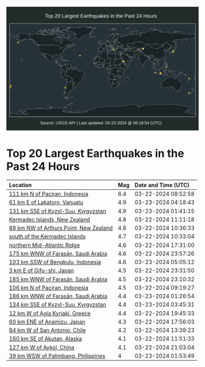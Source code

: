 ![Map](./map.png)

# Top 20 Largest Earthquakes in the Past 24 Hours

| Location | Mag | Date and Time (UTC) |
|:---|:---|:---|
| [111 km N of Paciran, Indonesia](https://earthquake.usgs.gov/earthquakes/eventpage/us6000mkfz) | 6.4 | 03-22-2024 08:52:58 |
| [61 km E of Lakatoro, Vanuatu](https://earthquake.usgs.gov/earthquakes/eventpage/us6000mknh) | 4.9 | 03-23-2024 04:18:43 |
| [131 km SSE of Kyzyl-Suu, Kyrgyzstan](https://earthquake.usgs.gov/earthquakes/eventpage/us6000mkmt) | 4.9 | 03-23-2024 01:41:15 |
| [Kermadec Islands, New Zealand](https://earthquake.usgs.gov/earthquakes/eventpage/us6000mkgv) | 4.8 | 03-22-2024 11:11:18 |
| [88 km NW of Arthurs Point, New Zealand](https://earthquake.usgs.gov/earthquakes/eventpage/us6000mkgs) | 4.8 | 03-22-2024 10:36:33 |
| [south of the Kermadec Islands](https://earthquake.usgs.gov/earthquakes/eventpage/us6000mkgr) | 4.7 | 03-22-2024 10:33:04 |
| [northern Mid-Atlantic Ridge](https://earthquake.usgs.gov/earthquakes/eventpage/us6000mkk4) | 4.6 | 03-22-2024 17:31:00 |
| [175 km WNW of Farasān, Saudi Arabia](https://earthquake.usgs.gov/earthquakes/eventpage/us6000mkmh) | 4.6 | 03-22-2024 23:57:26 |
| [103 km SSW of Bengkulu, Indonesia](https://earthquake.usgs.gov/earthquakes/eventpage/us6000mknq) | 4.6 | 03-23-2024 05:05:12 |
| [3 km E of Gifu-shi, Japan](https://earthquake.usgs.gov/earthquakes/eventpage/us6000mkmf) | 4.5 | 03-22-2024 23:31:50 |
| [185 km WNW of Farasān, Saudi Arabia](https://earthquake.usgs.gov/earthquakes/eventpage/us6000mkly) | 4.5 | 03-22-2024 23:10:32 |
| [106 km N of Paciran, Indonesia](https://earthquake.usgs.gov/earthquakes/eventpage/us6000mkgc) | 4.5 | 03-22-2024 09:19:27 |
| [186 km WNW of Farasān, Saudi Arabia](https://earthquake.usgs.gov/earthquakes/eventpage/us6000mkms) | 4.4 | 03-23-2024 01:26:54 |
| [134 km SSE of Kyzyl-Suu, Kyrgyzstan](https://earthquake.usgs.gov/earthquakes/eventpage/us6000mknb) | 4.4 | 03-23-2024 03:45:31 |
| [12 km W of Agía Kyriakí, Greece](https://earthquake.usgs.gov/earthquakes/eventpage/us6000mkkw) | 4.4 | 03-22-2024 19:45:33 |
| [60 km ENE of Anamizu, Japan](https://earthquake.usgs.gov/earthquakes/eventpage/us6000mkk5) | 4.3 | 03-22-2024 17:56:03 |
| [84 km W of San Antonio, Chile](https://earthquake.usgs.gov/earthquakes/eventpage/us6000mkha) | 4.2 | 03-22-2024 13:39:23 |
| [160 km SE of Akutan, Alaska](https://earthquake.usgs.gov/earthquakes/eventpage/us6000mkgz) | 4.1 | 03-22-2024 11:51:33 |
| [127 km W of Aykol, China](https://earthquake.usgs.gov/earthquakes/eventpage/us6000mkle) | 4.1 | 03-22-2024 21:03:04 |
| [39 km WSW of Palimbang, Philippines](https://earthquake.usgs.gov/earthquakes/eventpage/us6000mkmv) | 4 | 03-23-2024 01:53:49 |
